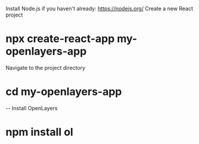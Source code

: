 Install Node.js if you haven't already: https://nodejs.org/
 Create a new React project
# npx create-react-app my-openlayers-app

 Navigate to the project directory
# cd my-openlayers-app

 -- Install OpenLayers
# npm install ol
